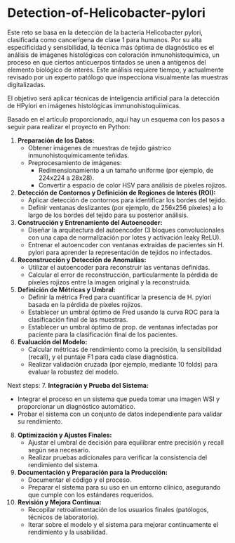 # Detection-of-Helicobacter-pylori

Este reto se basa en la detección de la bacteria Helicobacter pylori, clasificada como cancerígena de clase 1 para humanos. Por su alta especificidad y sensibilidad, la técnica más óptima de diagnóstico es el análisis de imágenes histológicas con coloración inmunohistoquímica, un proceso en que ciertos anticuerpos tintados se unen a antígenos del elemento biológico de interés. Este análisis requiere tiempo, y actualmente revisado por un experto patólogo que inspecciona visualmente las muestras digitalizadas. 

El objetivo será aplicar técnicas de inteligencia artificial para la detección de HPylori en imágenes histológicas immunohistoquiímicas.

Basado en el artículo proporcionado, aquí hay un esquema con los pasos a seguir para realizar el proyecto en Python:

1. **Preparación de los Datos:**
   * Obtener imágenes de muestras de tejido gástrico inmunohistoquímicamente teñidas.
   * Preprocesamiento de imágenes:
     * Redimensionamiento a un tamaño uniforme (por ejemplo, de 224x224 a 28x28).
     * Convertir a espacio de color HSV para análisis de píxeles rojizos.
2. **Detección de Contornos y Definición de Regiones de Interés (ROI):**
   * Aplicar detección de contornos para identificar los bordes del tejido.
   * Definir ventanas deslizantes (por ejemplo, de 256x256 píxeles) a lo largo de los bordes del tejido para su posterior análisis.
3. **Construcción y Entrenamiento del Autoencoder:**
   * Diseñar la arquitectura del autoencoder (3 bloques convolucionales con una capa de normalización por lotes y activación leaky ReLU).
   * Entrenar el autoencoder con ventanas extraídas de pacientes sin H. pylori para aprender la representación de tejidos no infectados.
4. **Reconstrucción y Detección de Anomalías:**
   * Utilizar el autoencoder para reconstruir las ventanas definidas.
   * Calcular el error de reconstrucción, particularmente la pérdida de píxeles rojizos entre la imagen original y la reconstruida.
5. **Definición de Métricas y Umbral:**
   * Definir la métrica Fred para cuantificar la presencia de H. pylori basada en la pérdida de píxeles rojizos.
   * Establecer un umbral óptimo de Fred usando la curva ROC para la clasificación final de las muestras.
   * Establecer un umbral óptimo de prop. de ventanas infectadas por paciente para la clasificación final de los pacientes.
6. **Evaluación del Modelo:**
   * Calcular métricas de rendimiento como la precisión, la sensibilidad (recall), y el puntaje F1 para cada clase diagnóstica.
   * Realizar validación cruzada (por ejemplo, mediante 10 folds) para evaluar la robustez del modelo.

Next steps:
7. **Integración y Prueba del Sistema:**
   * Integrar el proceso en un sistema que pueda tomar una imagen WSI y proporcionar un diagnóstico automático.
   * Probar el sistema con un conjunto de datos independiente para validar su rendimiento.
8. **Optimización y Ajustes Finales:**
   * Ajustar el umbral de decisión para equilibrar entre precisión y recall según sea necesario.
   * Realizar pruebas adicionales para verificar la consistencia del rendimiento del sistema.
9. **Documentación y Preparación para la Producción:**
   * Documentar el código y el proceso.
   * Preparar el sistema para su uso en un entorno clínico, asegurando que cumple con los estándares requeridos.
10. **Revisión y Mejora Continua:**
    * Recopilar retroalimentación de los usuarios finales (patólogos, técnicos de laboratorio).
    * Iterar sobre el modelo y el sistema para mejorar continuamente el rendimiento y la usabilidad.
